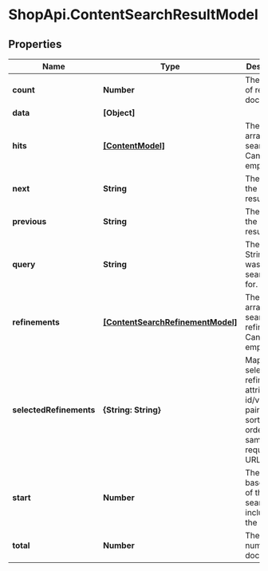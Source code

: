 # ShopApi.ContentSearchResultModel

## Properties
Name | Type | Description | Notes
------------ | ------------- | ------------- | -------------
**count** | **Number** | The number of returned documents. | [optional] 
**data** | **[Object]** |  | [optional] 
**hits** | [**[ContentModel]**](ContentModel.md) | The sorted array of search hits. Can be empty. | [optional] 
**next** | **String** | The URL of the next result page. | [optional] 
**previous** | **String** | The URL of the previous result page. | [optional] 
**query** | **String** | The query String that was searched for. | [optional] 
**refinements** | [**[ContentSearchRefinementModel]**](ContentSearchRefinementModel.md) | The sorted array of search refinements. Can be empty. | [optional] 
**selectedRefinements** | **{String: String}** | Map of selected refinement attribute id/value(s) pairs. The sorting order is the same like in request URL. | [optional] 
**start** | **Number** | The zero-based index of the first search hit to include in the result. | [optional] 
**total** | **Number** | The total number of documents. | [optional] 


